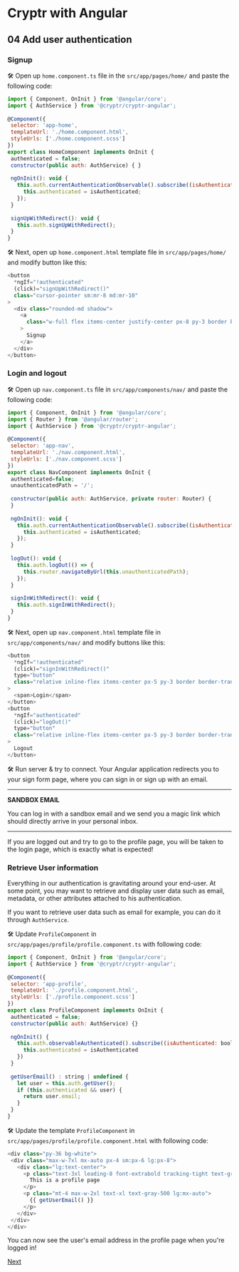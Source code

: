 # Cryptr with Angular

## 04 Add user authentication

### Signup

🛠 Open up `home.component.ts` file in the `src/app/pages/home/` and paste the following code:

``` javascript
import { Component, OnInit } from '@angular/core';
import { AuthService } from '@cryptr/cryptr-angular';
 
@Component({
 selector: 'app-home',
 templateUrl: './home.component.html',
 styleUrls: ['./home.component.scss']
})
export class HomeComponent implements OnInit {
 authenticated = false;
 constructor(public auth: AuthService) { }
 
 ngOnInit(): void {
   this.auth.currentAuthenticationObservable().subscribe((isAuthenticated: boolean) => {
     this.authenticated = isAuthenticated;
   });
 }
 
 signUpWithRedirect(): void {
   this.auth.signUpWithRedirect();
 }
}
```

🛠 Next, open up `home.component.html` template file in `src/app/pages/home/` and modify button like this:

``` javascript
<button
  *ngIf="!authenticated"
  (click)="signUpWithRedirect()"
  class="cursor-pointer sm:mr-8 md:mr-10"
>
  <div class="rounded-md shadow">
    <a
      class="w-full flex items-center justify-center px-8 py-3 border border-transparent text-sm leading-6 font-bold shadow-md rounded-md uppercase text-gray-900 bg-yellow-400 hover:bg-yellow-300 focus:outline-none focus:border-yellow-500 focus:shadow-outline-yellow transition duration-150 ease-in-out md:py-3 md:text-base md:px-10"
    >
      Signup
    </a>
  </div>
</button>
```

### Login and logout

🛠 Open up `nav.component.ts` file in `src/app/components/nav/` and paste the following code:

``` javascript
import { Component, OnInit } from '@angular/core';
import { Router } from '@angular/router';
import { AuthService } from '@cryptr/cryptr-angular';
 
@Component({
 selector: 'app-nav',
 templateUrl: './nav.component.html',
 styleUrls: ['./nav.component.scss']
})
export class NavComponent implements OnInit {
 authenticated=false;
 unauthenticatedPath = '/';
 
 constructor(public auth: AuthService, private router: Router) {
 }
 
 ngOnInit(): void {
   this.auth.currentAuthenticationObservable().subscribe((isAuthenticated: boolean) => {
     this.authenticated = isAuthenticated;
   });
 }
 
 logOut(): void {
   this.auth.logOut(() => {
     this.router.navigateByUrl(this.unauthenticatedPath);
   });
 }
 
 signInWithRedirect(): void {
   this.auth.signInWithRedirect();
 }
}
```

🛠 Next, open up `nav.component.html` template file in `src/app/components/nav/` and modify buttons like this:

``` javascript
<button
  *ngIf="!authenticated"
  (click)="signInWithRedirect()"
  type="button"
  class="relative inline-flex items-center px-5 py-3 border border-transparent text-base uppercase leading-5 font-bold rounded-md text-yellow-500 shadow-md hover:shadow-xl focus:outline-none transition duration-150 ease-in-out"
>
  <span>Login</span>
</button>
<button
  *ngIf="authenticated"
  (click)="logOut()" 
  type="button"
  class="relative inline-flex items-center px-5 py-3 border border-transparent text-base uppercase leading-5 font-bold rounded-md text-yellow-500 shadow-md hover:shadow-xl focus:outline-none transition duration-150 ease-in-out"
>
  Logout
</button>
```

🛠 Run server & try to connect. Your Angular application redirects you to your sign form page, where you can sign in or sign up with an email.

---
**SANDBOX EMAIL**

You can log in with a sandbox email and we send you a magic link which should directly arrive in your personal inbox.

---

If you are logged out and try to go to the profile page, you will be taken to the login page, which is exactly what is expected!

### Retrieve User information

Everything in our authentication is gravitating around your end-user. At some point, you may want to retrieve and display user data such as email, metadata, or other attributes attached to his authentication.

If you want to retrieve user data such as email for example, you can do it through `AuthService`.

🛠 Update `ProfileComponent` in `src/app/pages/profile/profile.component.ts` with following code:

``` javascript
import { Component, OnInit } from '@angular/core';
import { AuthService } from '@cryptr/cryptr-angular';
 
@Component({
 selector: 'app-profile',
 templateUrl: './profile.component.html',
 styleUrls: ['./profile.component.scss']
})
export class ProfileComponent implements OnInit {
 authenticated = false;
 constructor(public auth: AuthService) {}
 
 ngOnInit() {
   this.auth.observableAuthenticated().subscribe((isAuthenticated: boolean) => {
     this.authenticated = isAuthenticated
   })
 }
 
 getUserEmail() : string | undefined {
   let user = this.auth.getUser();
   if (this.authenticated && user) {
     return user.email;
   }
 }
}
```

🛠 Update the template `ProfileComponent` in `src/app/pages/profile/profile.component.html` with following code:

``` javascript
<div class="py-36 bg-white">
 <div class="max-w-7xl mx-auto px-4 sm:px-6 lg:px-8">
   <div class="lg:text-center">
     <p class="text-3xl leading-8 font-extrabold tracking-tight text-gray-900 sm:text-4xl">
       This is a profile page
     </p>
     <p class="mt-4 max-w-2xl text-xl text-gray-500 lg:mx-auto">   
       {{ getUserEmail() }}
     </p>
   </div>
 </div>
</div>
```

You can now see the user's email address in the profile page when you're logged in!

[Next](https://github.com/cryptr-examples/cryptr-angular-sample/tree/05-conclusion)
